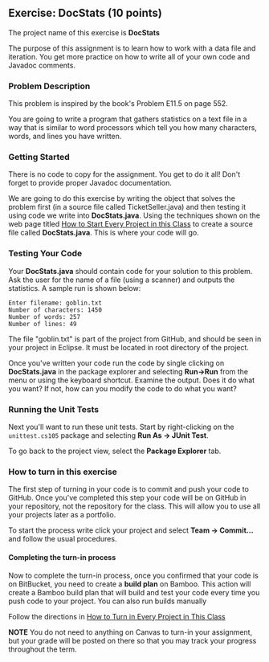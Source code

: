 ## Exercise: DocStats (10 points)

The project name of this exercise is **DocStats** 

The purpose of this assignment is to learn how to work with a data file and iteration. You get more practice on how to write all of your own code and Javadoc comments.

### Problem Description

This problem is inspired by the book's Problem E11.5 on page 552.

You are going to write a program that gathers statistics on a text file in a way that is similar to word processors which tell you how many characters, words, and lines you have written.

### Getting Started

There is no code to copy for the assignment. You get to do it all! Don't forget to provide proper Javadoc documentation.

We are going to do this exercise by writing the object that solves the problem first (in a source file called TicketSeller.java) and then testing it using code we write into **DocStats.java**. Using the techniques shown on the web page titled [How to Start Every Project in this Class](http://crowd.cs.sbcc.edu:7990/projects/CS105F2016/repos/allan.knight/browse/HowToStartEveryProject.md) to create a source file called **DocStats.java**. This is where your code will go. 

### Testing Your Code

Your **DocStats.java** should contain code for your solution to this problem. Ask the user for the name of a file (using a scanner) and outputs the statistics. A sample run is shown below:

```
Enter filename: goblin.txt
Number of characters: 1450 
Number of words: 257
Number of lines: 49 
```

The file "goblin.txt" is part of the project from GitHub, and should be seen in your project in Eclipse. It must be located in root directory of the project.

Once you've written your code run the code by single clicking on **DocStats.java** in the package explorer and selecting **Run->Run** from the menu or using the keyboard shortcut. Examine the output. Does it do what you want? If not, how can you modify the code to do what you want?

### Running the Unit Tests

Next you'll want to run these unit tests. Start by right-clicking on the `unittest.cs105` package and selecting **Run As -> JUnit Test**. 

To go back to the project view, select the **Package Explorer** tab.

### How to turn in this exercise

The first step of turning in your code is to commit and push your code to GitHub. Once you've completed this step your code will be on GitHub in your repository, not the repository for the class. This will allow you to use all your projects later as a portfolio.

To start the process write click your project and select **Team -> Commit...** and follow the usual procedures.

#### Completing the turn-in process

Now to complete the turn-in process, once you confirmed that your code is on BitBucket, you need to create a **build plan** on Bamboo. This action will create a Bamboo build plan that will build and test your code every time you push code to your project. You can also run builds manually

Follow the directions in [How to Turn in Every Project in This Class](http://crowd.cs.sbcc.edu:7990/projects/CS105F2016/repos/allan.knight/browse/HowToTurnInEveryProjectInThisClass.md)

**NOTE** You do not need to anything on Canvas to turn-in your assignment, but your grade will be posted on there so that you may track your progress throughout the term.